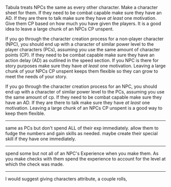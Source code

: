 Tabula treats NPCs the same as every other character. Make a character sheet for them. If they need to be combat capable make sure they have an AD. If they are there to talk make sure they have _at least_ one motivation. Give them CP based on how much you have given the players. It is a good idea to leave a large chunk of an NPCs CP unspent.

If you go through the character creation process for a non-player character (NPC), you should end up with a character of similar power level to the player characters (PCs), assuming you use the same amount of character points (CP). If they need to be combat capable make sure they have an action delay (AD) as outlined in the speed section. If you NPC is there for story purposes make sure they have _at least_ one motivation. Leaving a large chunk of your NPCs CP unspent keeps them flexible so they can grow to meet the needs of your story.

If you go through the character creation process for an NPC, you should end up with a character of similar power level to the PCs, assuming you use the same amount of cp. If they need to be combat capable make sure they have an AD. If they are there to talk make sure they have *at least* one motivation. Leaving a large chunk of an NPCs CP unspent is a good way to keep them flexible.

---

same as PCs but don't spend ALL of their exp immediately. allow them to fudge the numbers and gain skills as needed. maybe create their special skill if they have one immediately.

----

spend some but not all of an NPC's Experience when you make them. As you make checks with them spend the experience to account for the level at which the check was made.


---

I would suggest giving characters attribute, a couple rolls, 